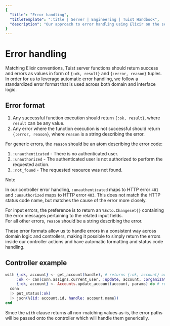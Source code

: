 ```yaml
---
{
  "title": "Error handling",
  "titleTemplate": ":title | Server | Engineering | Tuist Handbook",
  "description": "Our approach to error handling using Elixir on the server."
}
---
```

# Error handling

Matching Elixir conventions, Tuist server functions should return success and errors as values in form of `{:ok, result}` and `{:error, reason}` tuples.  
In order for us to leverage automatic error handling, we follow a standardized error format that is used across both domain and interface logic.

## Error format

1. Any successful function execution should return `{:ok, result}`, where `result` can be any value.
2. Any error where the function execution is not successful should return `{:error, reason}`, where `reason` is a string describing the error.

For generic errors, the `reason` should be an atom describing the error code:

1. `:unauthenticated` - There is no authenticated user.
2. `:unauthorized` - The authenticated user is not authorized to perform the requested action.
3. `:not_found` - The requested resource was not found.

> [!NOTE]
> In our controller error handling, `:unauthenticated` maps to HTTP error `401` and `:unauthorized` maps to HTTP error `403`. This does not
> match the HTTP status code name, but matches the cause of the error more closely.

For input errors, the preference is to return an `%Ecto.Changeset{}` containing the error messages pertaining to the related input fields.  
For all other errors, `reason` should be a string describing the error.

These error formats allow us to handle errors in a consistent way across domain logic and controllers, making it possible to simply return
the errors inside our controller actions and have automatic formatting and status code handling.

## Controller example

```elixir
with {:ok, account} <- get_account(handle), # returns {:ok, account} or {:error, :not_found}
     :ok <- can(conn.assigns.current_user, :update, account, :organization), # returns :ok or {:error, :unauthorized}
     {:ok, account} <- Accounts.update_account(account, params) do # returns {:ok, account} or {:error, changeset}
  conn
  |> put_status(:ok)
  |> json(%{id: account.id, handle: account.name})
end
```

Since the `with` clause returns all non-matching values as-is, the error paths will be passed onto the controller which will handle them
generically.
